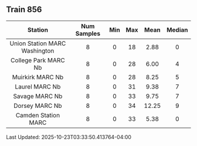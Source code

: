 ## Train 856

| Station | Num Samples | Min | Max | Mean | Median |
| :-----: | :---------: | :-: | :-: | :--: | :----: |
| Union Station MARC Washington | 8 | 0 | 18 | 2.88 | 0 |
| College Park MARC Nb | 8 | 0 | 28 | 6.00 | 4 |
| Muirkirk MARC Nb | 8 | 0 | 28 | 8.25 | 5 |
| Laurel MARC Nb | 8 | 0 | 31 | 9.38 | 7 |
| Savage MARC Nb | 8 | 0 | 33 | 9.75 | 7 |
| Dorsey MARC Nb | 8 | 0 | 34 | 12.25 | 9 |
| Camden Station MARC | 8 | 0 | 33 | 5.38 | 0 |


Last Updated: 2025-10-23T03:33:50.413764-04:00